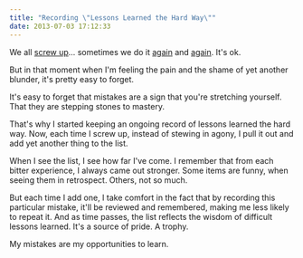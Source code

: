 ```yaml
---
title: "Recording \"Lessons Learned the Hard Way\""
date: 2013-07-03 17:12:33
---
```


We all <a href="{{site.url}}/2013/06/18/youre-going-to-screw-up" target="_blank" rel="noopener noreferrer" title="You're going to screw up">screw up</a>… sometimes we do it <a href="https://twitter.com/ChrisLozeau/status/318811408437501953" target="_blank" rel="noopener noreferrer" title="Broken images #1">again</a> and <a href="https://twitter.com/BryanEBraun/status/338429276934254593" target="_blank" rel="noopener noreferrer" title="Broken images #2">again</a>. It's ok.

But in that moment when I'm feeling the pain and the shame of yet another blunder, it's pretty easy to forget.

It's easy to forget that mistakes are a sign that you're stretching yourself. That they are stepping stones to mastery.

That's why I started keeping an ongoing record of lessons learned the hard way. Now, each time I screw up, instead of stewing in agony, I pull it out and add yet another thing to the list.

When I see the list, I see how far I've come. I remember that from each bitter experience, I always came out stronger. Some items are funny, when seeing them in retrospect. Others, not so much.

But each time I add one, I take comfort in the fact that by recording this particular mistake, it'll be reviewed and remembered, making me less likely to repeat it. And as time passes, the list reflects the wisdom of difficult lessons learned. It's a source of pride. A trophy.

My mistakes are my opportunities to learn.
